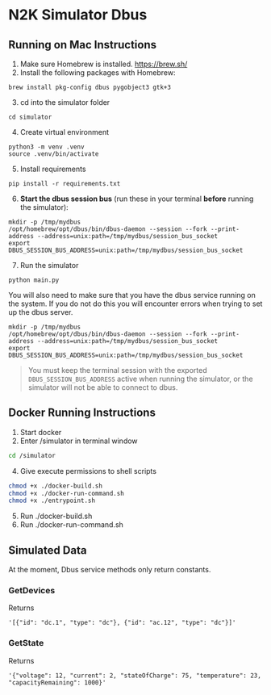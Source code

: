 # N2K Simulator Dbus 

## Running on Mac Instructions

1. Make sure Homebrew is installed. https://brew.sh/
2. Install the following packages with Homebrew:
```
brew install pkg-config dbus pygobject3 gtk+3
```
3. cd into the simulator folder
```
cd simulator
```
4. Create virtual environment
```
python3 -m venv .venv
source .venv/bin/activate
```
5. Install requirements
```
pip install -r requirements.txt
```
6. **Start the dbus session bus** (run these in your terminal **before** running the simulator):
```
mkdir -p /tmp/mydbus
/opt/homebrew/opt/dbus/bin/dbus-daemon --session --fork --print-address --address=unix:path=/tmp/mydbus/session_bus_socket
export DBUS_SESSION_BUS_ADDRESS=unix:path=/tmp/mydbus/session_bus_socket
```
7. Run the simulator
```
python main.py
```

You will also need to make sure that you have the dbus service running on the system. If you do not do this you will encounter errors when trying to set up the dbus server.
```
mkdir -p /tmp/mydbus
/opt/homebrew/opt/dbus/bin/dbus-daemon --session --fork --print-address --address=unix:path=/tmp/mydbus/session_bus_socket
export DBUS_SESSION_BUS_ADDRESS=unix:path=/tmp/mydbus/session_bus_socket
```
> You must keep the terminal session with the exported `DBUS_SESSION_BUS_ADDRESS` active when running the simulator, or the simulator will not be able to connect to dbus.

## Docker Running Instructions
1. Start docker
2. Enter /simulator in terminal window
```bash
cd /simulator
```
4. Give execute permissions to shell scripts
```bash
chmod +x ./docker-build.sh
chmod +x ./docker-run-command.sh
chmod +x ./entrypoint.sh
```
5. Run ./docker-build.sh
6. Run ./docker-run-command.sh

## Simulated Data

At the moment, Dbus service methods only return constants.

### GetDevices
Returns

```string
'[{"id": "dc.1", "type": "dc"}, {"id": "ac.12", "type": "dc"}]'
```

### GetState
Returns

```string
'{"voltage": 12, "current": 2, "stateOfCharge": 75, "temperature": 23, "capacityRemaining": 1000}'
```
